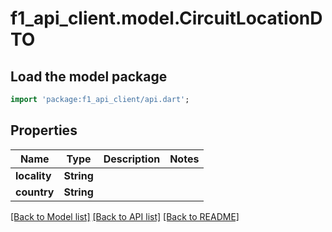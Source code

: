 # f1_api_client.model.CircuitLocationDTO

## Load the model package
```dart
import 'package:f1_api_client/api.dart';
```

## Properties
Name | Type | Description | Notes
------------ | ------------- | ------------- | -------------
**locality** | **String** |  | 
**country** | **String** |  | 

[[Back to Model list]](../README.md#documentation-for-models) [[Back to API list]](../README.md#documentation-for-api-endpoints) [[Back to README]](../README.md)


